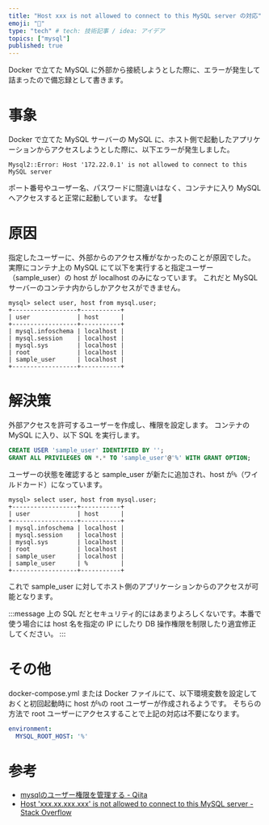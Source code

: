 ```yaml
---
title: "Host xxx is not allowed to connect to this MySQL server の対応"
emoji: "🚨"
type: "tech" # tech: 技術記事 / idea: アイデア
topics: ["mysql"]
published: true
---
```


Docker で立てた MySQL に外部から接続しようとした際に、エラーが発生して詰まったので備忘録として書きます。

# 事象

Docker で立てた MySQL サーバーの MySQL に、ホスト側で起動したアプリケーションからアクセスしようとした際に、以下エラーが発生しました。

```
Mysql2::Error: Host '172.22.0.1' is not allowed to connect to this MySQL server
```

ポート番号やユーザー名、パスワードに間違いはなく、コンテナに入り MySQL へアクセスすると正常に起動しています。
なぜ🤔


# 原因

指定したユーザーに、外部からのアクセス権がなかったのことが原因でした。
実際にコンテナ上の MySQL にて以下を実行すると指定ユーザー（sample_user）の host が localhost のみになっています。
これだと MySQL サーバーのコンテナ内からしかアクセスができません。

```
mysql> select user, host from mysql.user;
+------------------+-----------+
| user             | host      |
+------------------+-----------+
| mysql.infoschema | localhost |
| mysql.session    | localhost |
| mysql.sys        | localhost |
| root             | localhost |
| sample_user      | localhost |
+------------------+-----------+
```

# 解決策
外部アクセスを許可するユーザーを作成し、権限を設定します。
コンテナの MySQL に入り、以下 SQL を実行します。

```sql
CREATE USER 'sample_user' IDENTIFIED BY '';
GRANT ALL PRIVILEGES ON *.* TO 'sample_user'@'%' WITH GRANT OPTION;
```

ユーザーの状態を確認すると sample_user が新たに追加され、host が`%`（ワイルドカード）になっています。

```
mysql> select user, host from mysql.user;
+------------------+-----------+
| user             | host      |
+------------------+-----------+
| mysql.infoschema | localhost |
| mysql.session    | localhost |
| mysql.sys        | localhost |
| root             | localhost |
| sample_user      | localhost |
| sample_user      | %         |
+------------------+-----------+
```

これで sample_user に対してホスト側のアプリケーションからのアクセスが可能となります。

:::message
上の SQL だとセキュリティ的にはあまりよろしくないです。本番で使う場合には host 名を指定の IP にしたり DB 操作権限を制限したり適宜修正してください。
:::

# その他
docker-compose.yml または Docker ファイルにて、以下環境変数を設定しておくと初回起動時に host が`%`の root ユーザーが作成されるようです。
そちらの方法で root ユーザーにアクセスすることで上記の対応は不要になります。

```yml
environment:
  MYSQL_ROOT_HOST: '%'
```

# 参考
- [mysqlのユーザー権限を管理する - Qiita](https://qiita.com/harada4atsushi/items/a36d26c798967e1f2cd9)
- [Host 'xxx.xx.xxx.xxx' is not allowed to connect to this MySQL server - Stack Overflow](https://stackoverflow.com/questions/1559955/host-xxx-xx-xxx-xxx-is-not-allowed-to-connect-to-this-mysql-server)